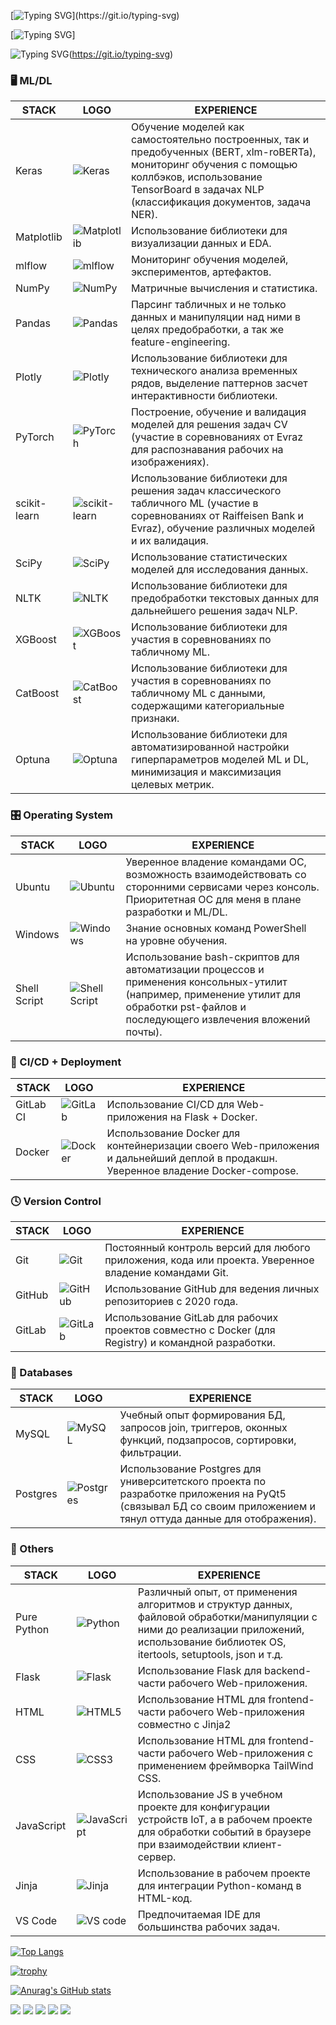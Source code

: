 [![Typing SVG](https://readme-typing-svg.herokuapp.com?font=Fira+Code&pause=1000&random=false&width=1000&lines=Welcome+to+my+dev-page!+I'm+Pavel+-+DS+and+ML+specialist!)](https://git.io/typing-svg)

[![Typing SVG](https://readme-typing-svg.herokuapp.com?font=Fira+Code&pause=1000&color=F7228F&random=false&width=435&lines=%D0%A1%D0%B5%D0%B9%D1%87%D0%B0%D1%81+%D1%80%D0%B0%D0%B1%D0%BE%D1%82%D0%B0%D1%8E+%D0%BD%D0%B0%D0%B4+Kaggle-%D1%81%D0%BE%D1%80%D0%B5%D0%B2%D0%BD%D0%BE%D0%B2%D0%B0%D0%BD%D0%B8%D0%B5%D0%BC)]

![Typing SVG](https://readme-typing-svg.herokuapp.com?font=Fira+Code&pause=1000&color=9231F7&random=false&width=650&lines=Here's+is+my+stack+sorted+by+relevancy)(https://git.io/typing-svg)

<h3 id="-mldl">🖥️ ML/DL</h3>

| STACK        | LOGO                                                                                                                            | EXPERIENCE |
|--------------|---------------------------------------------------------------------------------------------------------------------------------|------------|
| Keras        | ![Keras](https://img.shields.io/badge/Keras-%23D00000.svg?style=for-the-badge&logo=Keras&logoColor=white)                       | Обучение моделей как самостоятельно построенных, так и предобученных (BERT, xlm-roBERTa), мониторинг обучения с помощью коллбэков, использование TensorBoard в задачах NLP (классификация документов, задача NER).             |
| Matplotlib   | ![Matplotlib](https://img.shields.io/badge/Matplotlib-%23ffffff.svg?style=for-the-badge&logo=Matplotlib&logoColor=black)        | Использование библиотеки для визуализации данных и EDA.            |
| mlflow       | ![mlflow](https://img.shields.io/badge/mlflow-%23d9ead3.svg?style=for-the-badge&logo=numpy&logoColor=blue)                      | Мониторинг обучения моделей, экспериментов, артефактов.           |
| NumPy        | ![NumPy](https://img.shields.io/badge/numpy-%23013243.svg?style=for-the-badge&logo=numpy&logoColor=white)                       | Матричные вычисления и статистика.           |
| Pandas       | ![Pandas](https://img.shields.io/badge/pandas-%23150458.svg?style=for-the-badge&logo=pandas&logoColor=white)                    | Парсинг табличных и не только данных и манипуляции над ними в целях предобработки, а так же feature-engineering.            |
| Plotly       | ![Plotly](https://img.shields.io/badge/Plotly-%233F4F75.svg?style=for-the-badge&logo=plotly&logoColor=white)                    | Использование библиотеки для технического анализа временных рядов, выделение паттернов засчет интерактивности библиотеки.           |
| PyTorch      | ![PyTorch](https://img.shields.io/badge/PyTorch-%23EE4C2C.svg?style=for-the-badge&logo=PyTorch&logoColor=white)                 | Построение, обучение и валидация моделей для решения задач CV (участие в соревнованиях от Evraz для распознавания рабочих на изображениях).           |
| scikit-learn | ![scikit-learn](https://img.shields.io/badge/scikit--learn-%23F7931E.svg?style=for-the-badge&logo=scikit-learn&logoColor=white) | Использование библиотеки для решения задач классического табличного ML (участие в соревнованиях от Raiffeisen Bank и Evraz), обучение различных моделей и их валидация.           |
| SciPy        | ![SciPy](https://img.shields.io/badge/SciPy-%230C55A5.svg?style=for-the-badge&logo=scipy&logoColor=%white)                      | Использование статистических моделей для исследования данных.           |
| NLTK         | ![NLTK](https://www.educba.com/academy/wp-content/uploads/2019/08/NLTK.png)                                                     | Использование библиотеки для предобработки текстовых данных для дальнейшего решения задач NLP.            |
| XGBoost      | ![XGBoost](https://upload.wikimedia.org/wikipedia/commons/6/69/XGBoost_logo.png?20190625122704)                                                                    | Использование библиотеки для участия в соревнованиях по табличному ML.            |
| CatBoost     | ![CatBoost](https://avatars.mds.yandex.net/get-entity_search/5503081/551872784/S122x122Fit_2x)                                  | Использование библиотеки для участия в соревнованиях по табличному ML с данными, содержащими категориальные признаки.           |
| Optuna       | ![Optuna](https://optuna.org/assets/img/optuna-logo.png)   | Использование библиотеки для автоматизированной настройки гиперпараметров моделей ML и DL, минимизация и максимизация целевых метрик. |


<h3 id="-os"> 🎛️ Operating System </h3>

| STACK        | LOGO                                                                                                                       | EXPERIENCE |
|--------------|----------------------------------------------------------------------------------------------------------------------------|------------|
| Ubuntu       | ![Ubuntu](https://img.shields.io/badge/Ubuntu-E95420?style=for-the-badge&logo=ubuntu&logoColor=white)                      | Уверенное владение командами ОС, возможность взаимодействовать со сторонними сервисами через консоль. Приоритетная ОС для меня в плане разработки и ML/DL.           |
| Windows      | ![Windows](https://img.shields.io/badge/Windows-0078D6?style=for-the-badge&logo=windows&logoColor=white)                   | Знание основных команд PowerShell на уровне обучения.           |
| Shell Script | ![Shell Script](https://img.shields.io/badge/shell_script-%23121011.svg?style=for-the-badge&logo=gnu-bash&logoColor=white) | Использование bash-скриптов для автоматизации процессов и применения консольных-утилит (например, применение утилит для обработки pst-файлов и последующего извлечения вложений почты).           |

<h3 id="-ci"> 🔬 CI/CD + Deployment </h3>

| STACK     | LOGO                                                                                                         | EXPERIENCE |
|-----------|--------------------------------------------------------------------------------------------------------------|------------|
| GitLab CI | ![GitLab](https://img.shields.io/badge/gitlab-%23181717.svg?style=for-the-badge&logo=gitlab&logoColor=white) | Использование CI/CD для Web-приложения на Flask + Docker.              |
| Docker    | ![Docker](https://img.shields.io/badge/docker-%230db7ed.svg?style=for-the-badge&logo=docker&logoColor=white) | Использование Docker для контейнеризации своего Web-приложения и дальнейший деплой в продакшн. Уверенное владение Docker-compose.            |

<h3 id="-git"> 🕓 Version Control </h3>

| STACK  | LOGO                                                                                                         | EXPERIENCE |
|--------|--------------------------------------------------------------------------------------------------------------|------------|
| Git    | ![Git](https://img.shields.io/badge/git-%23F05033.svg?style=for-the-badge&logo=git&logoColor=white)          | Постоянный контроль версий для любого приложения, кода или проекта. Уверенное владение командами Git.           |
| GitHub | ![GitHub](https://img.shields.io/badge/github-%23121011.svg?style=for-the-badge&logo=github&logoColor=white) | Использование GitHub для ведения личных репозиториев с 2020 года.            |
| GitLab | ![GitLab](https://img.shields.io/badge/gitlab-%23181717.svg?style=for-the-badge&logo=gitlab&logoColor=white) | Использование GitLab для рабочих проектов совместно с Docker (для Registry) и командной разработки.           |

<h3 id="-db"> 💾 Databases </h3>

| STACK    | LOGO                                                                                                                 | EXPERIENCE |
|----------|----------------------------------------------------------------------------------------------------------------------|------------|
| MySQL    | ![MySQL](https://img.shields.io/badge/mysql-%2300f.svg?style=for-the-badge&logo=mysql&logoColor=white)               | Учебный опыт формирования БД,  запросов join, триггеров, оконных функций, подзапросов, сортировки, фильтрации.            |
| Postgres | ![Postgres](https://img.shields.io/badge/postgres-%23316192.svg?style=for-the-badge&logo=postgresql&logoColor=white) | Использование Postgres для университетского проекта по разработке приложения на PyQt5 (связывал БД со своим приложением и тянул оттуда данные для отображения).           |

<h3 id="-db"> 🥅 Others </h3>

| STACK       | LOGO                                                                                                                                   | EXPERIENCE |
|-------------|----------------------------------------------------------------------------------------------------------------------------------------|------------|
| Pure Python | ![Python](https://img.shields.io/badge/python-3670A0?style=for-the-badge&logo=python&logoColor=ffdd54)                                 | Различный опыт, от применения алгоритмов и структур данных, файловой обработки/манипуляции с ними до реализации приложений, использование библиотек OS, itertools, setuptools, json и т.д.            |
| Flask       | ![Flask](https://img.shields.io/badge/flask-%23000.svg?style=for-the-badge&logo=flask&logoColor=white)                                 | Использование Flask для backend-части рабочего Web-приложения.           |
| HTML        | ![HTML5](https://img.shields.io/badge/html5-%23E34F26.svg?style=for-the-badge&logo=html5&logoColor=white)                              | Использование HTML для frontend-части рабочего Web-приложения совместно с Jinja2           |
| CSS         | ![CSS3](https://img.shields.io/badge/css3-%231572B6.svg?style=for-the-badge&logo=css3&logoColor=white)                                 |  Использование HTML для frontend-части рабочего Web-приложения с применением фреймворка TailWind CSS.          |
| JavaScript  | ![JavaScript](https://img.shields.io/badge/javascript-%23323330.svg?style=for-the-badge&logo=javascript&logoColor=%23F7DF1E)           | Использование JS в учебном проекте для конфигурации устройств IoT, а в рабочем проекте для обработки событий в браузере при взаимодействии клиент-сервер.           |
| Jinja       | ![Jinja](https://img.shields.io/badge/jinja-white.svg?style=for-the-badge&logo=jinja&logoColor=black)                                  | Использование в рабочем проекте для интеграции Python-команд в HTML-код.           |
| VS Code     | ![VS code](https://img.shields.io/badge/Visual%20Studio%20Code-0078d7.svg?style=for-the-badge&logo=visual-studio-code&logoColor=white) | Предпочитаемая IDE для большинства рабочих задач.            |

[![Top Langs](https://github-readme-stats.vercel.app/api/top-langs/?username=lomovtsevp&layout=compact)](https://github.com/anuraghazra/github-readme-stats)

[![trophy](https://github-profile-trophy.vercel.app/?username=lomovtsevp)](https://github.com/ryo-ma/github-profile-trophy)

[![Anurag's GitHub stats](https://github-readme-stats.vercel.app/api?username=lomovtsevp)](https://github.com/anuraghazra/github-readme-stats)

![](https://github-profile-summary-cards.vercel.app/api/cards/profile-details?username=lomovtsevp&theme=solarized_dark)
![](https://github-profile-summary-cards.vercel.app/api/cards/most-commit-language?username=lomovtsevp&theme=solarized_dark)
![](https://github-profile-summary-cards.vercel.app/api/cards/repos-per-language?username=lomovtsevp&theme=solarized_dark)
![](https://github-profile-summary-cards.vercel.app/api/cards/stats?username=lomovtsevp&theme=solarized_dark)
![](https://github-profile-summary-cards.vercel.app/api/cards/productive-time?username=lomovtsevp&theme=solarized_dark)

